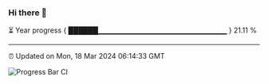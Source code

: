 ### Hi there 👋

⏳ Year progress { ██████▁▁▁▁▁▁▁▁▁▁▁▁▁▁▁▁▁▁▁▁▁▁▁▁ } 21.11 %

---

⏰ Updated on Mon, 18 Mar 2024 06:14:33 GMT

![Progress Bar CI](https://github.com/liununu/liununu/workflows/Progress%20Bar%20CI/badge.svg)
